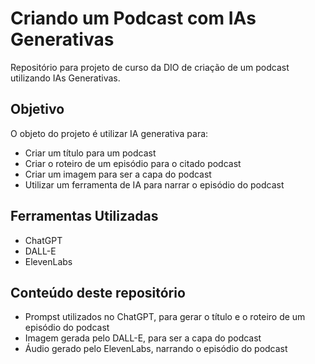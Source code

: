 # Criando um Podcast com IAs Generativas

Repositório para projeto de curso da DIO de criação de um podcast utilizando IAs Generativas.

## Objetivo

O objeto do projeto é utilizar IA generativa para:

- Criar um título para um podcast
- Criar o roteiro de um episódio para o citado podcast
- Criar um imagem para ser a capa do podcast
- Utilizar um ferramenta de IA para narrar o episódio do podcast

## Ferramentas Utilizadas

- ChatGPT
- DALL-E
- ElevenLabs

## Conteúdo deste repositório

- Prompst utilizados no ChatGPT, para gerar o título e o roteiro de um episódio do podcast
- Imagem gerada pelo DALL-E, para ser a capa do podcast
- Áudio gerado pelo ElevenLabs, narrando o episódio do podcast
  

